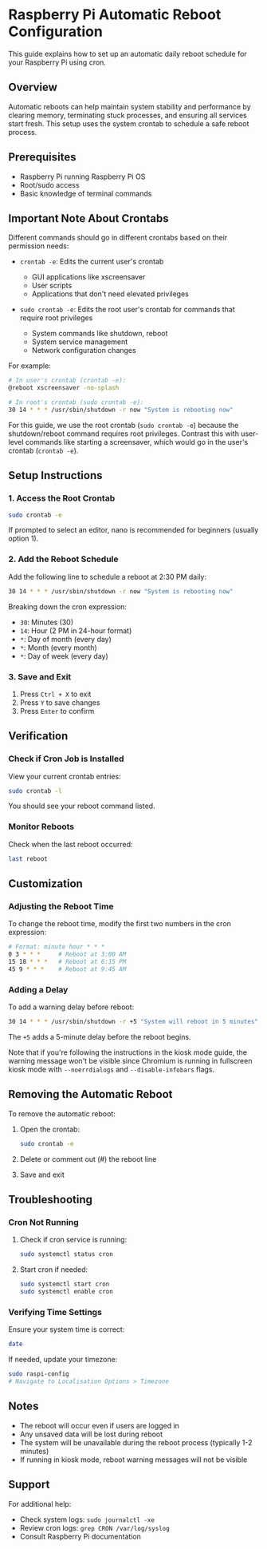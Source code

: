 # Raspberry Pi Automatic Reboot Configuration

This guide explains how to set up an automatic daily reboot schedule for your Raspberry Pi using cron.

## Overview

Automatic reboots can help maintain system stability and performance by clearing memory, terminating stuck processes, and ensuring all services start fresh. This setup uses the system crontab to schedule a safe reboot process.

## Prerequisites

- Raspberry Pi running Raspberry Pi OS
- Root/sudo access
- Basic knowledge of terminal commands

## Important Note About Crontabs

Different commands should go in different crontabs based on their permission needs:

- `crontab -e`: Edits the current user's crontab

  - GUI applications like xscreensaver
  - User scripts
  - Applications that don't need elevated privileges

- `sudo crontab -e`: Edits the root user's crontab for commands that require root privileges

  - System commands like shutdown, reboot
  - System service management
  - Network configuration changes

For example:

```bash
# In user's crontab (crontab -e):
@reboot xscreensaver -no-splash

# In root's crontab (sudo crontab -e):
30 14 * * * /usr/sbin/shutdown -r now "System is rebooting now"
```

For this guide, we use the root crontab (`sudo crontab -e`) because the shutdown/reboot command requires root privileges. Contrast this with user-level commands like starting a screensaver, which would go in the user's crontab (`crontab -e`).

## Setup Instructions

### 1. Access the Root Crontab

```bash
sudo crontab -e
```

If prompted to select an editor, nano is recommended for beginners (usually option 1).

### 2. Add the Reboot Schedule

Add the following line to schedule a reboot at 2:30 PM daily:

```bash
30 14 * * * /usr/sbin/shutdown -r now "System is rebooting now"
```

Breaking down the cron expression:

- `30`: Minutes (30)
- `14`: Hour (2 PM in 24-hour format)
- `*`: Day of month (every day)
- `*`: Month (every month)
- `*`: Day of week (every day)

### 3. Save and Exit

1. Press `Ctrl + X` to exit
2. Press `Y` to save changes
3. Press `Enter` to confirm

## Verification

### Check if Cron Job is Installed

View your current crontab entries:

```bash
sudo crontab -l
```

You should see your reboot command listed.

### Monitor Reboots

Check when the last reboot occurred:

```bash
last reboot
```

## Customization

### Adjusting the Reboot Time

To change the reboot time, modify the first two numbers in the cron expression:

```bash
# Format: minute hour * * *
0 3 * * *     # Reboot at 3:00 AM
15 18 * * *   # Reboot at 6:15 PM
45 9 * * *    # Reboot at 9:45 AM
```

### Adding a Delay

To add a warning delay before reboot:

```bash
30 14 * * * /usr/sbin/shutdown -r +5 "System will reboot in 5 minutes"
```

The `+5` adds a 5-minute delay before the reboot begins.

Note that if you're following the instructions in the kiosk mode guide, the warning message won't be visible since Chromium is running in fullscreen kiosk mode with `--noerrdialogs` and `--disable-infobars` flags.

## Removing the Automatic Reboot

To remove the automatic reboot:

1. Open the crontab:

   ```bash
   sudo crontab -e
   ```

2. Delete or comment out (#) the reboot line
3. Save and exit

## Troubleshooting

### Cron Not Running

1. Check if cron service is running:

   ```bash
   sudo systemctl status cron
   ```

2. Start cron if needed:
   ```bash
   sudo systemctl start cron
   sudo systemctl enable cron
   ```

### Verifying Time Settings

Ensure your system time is correct:

```bash
date
```

If needed, update your timezone:

```bash
sudo raspi-config
# Navigate to Localisation Options > Timezone
```

## Notes

- The reboot will occur even if users are logged in
- Any unsaved data will be lost during reboot
- The system will be unavailable during the reboot process (typically 1-2 minutes)
- If running in kiosk mode, reboot warning messages will not be visible

## Support

For additional help:

- Check system logs: `sudo journalctl -xe`
- Review cron logs: `grep CRON /var/log/syslog`
- Consult Raspberry Pi documentation

